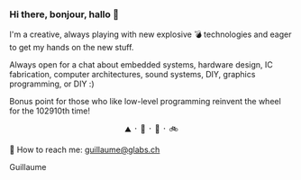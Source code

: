 ### Hi there, bonjour, hallo 👋

I'm a creative, always playing with new explosive 💣 technologies and eager to get my hands on the new stuff. 

Always open for a chat about embedded systems, hardware design, IC fabrication, computer architectures, sound systems, DIY, graphics programming, or DIY :) 

Bonus point for those who like low-level programming reinvent the wheel for the 102910th time!

<p align="center">
 ⛰   ᛫  🌱   ᛫  💬  ᛫  🚲  
</p>

📡 How to reach me: guillaume@glabs.ch

Guillaume
